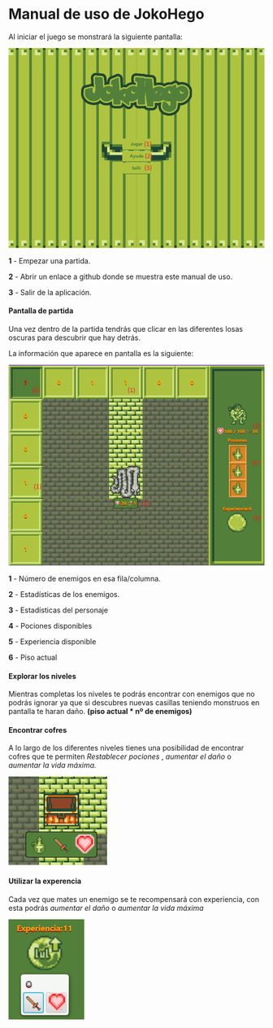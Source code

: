 # Manual de uso de JokoHego

Al iniciar el juego se monstrará la siguiente pantalla:

![menu](menu.png)

**1** - Empezar una partida.

**2** - Abrir un enlace a github donde se muestra este manual de uso.

**3** - Salir de la aplicación.



####  Pantalla de partida

Una vez dentro de la partida tendrás que clicar en las diferentes losas oscuras para descubrir que hay detrás. 

La información que aparece en pantalla es la siguiente:

![batalla](batalla.png)

**1** - Número de enemigos en esa fila/columna.

**2** - Estadísticas de los enemigos.

**3** - Estadísticas del personaje

**4** - Pociones disponibles

**5** - Experiencia disponible

**6** - Piso actual



#### Explorar los niveles

Mientras completas los niveles te podrás encontrar con enemigos que no podrás ignorar ya que si descubres nuevas casillas teniendo monstruos en pantalla te haran daño. **(piso actual * nº de enemigos)**

#### Encontrar cofres

A lo largo de los diferentes niveles tienes una posibilidad de encontrar cofres que te permiten *Restablecer pociones* , *aumentar el daño* o *aumentar la vida máxima.* 

![Screenshot_1](Screenshot_1.png)

#### Utilizar la experencia

Cada vez que mates un enemigo se te recompensará con experiencia, con esta podrás *aumentar el daño* o *aumentar la vida máxima*

![experi](experi.png)



